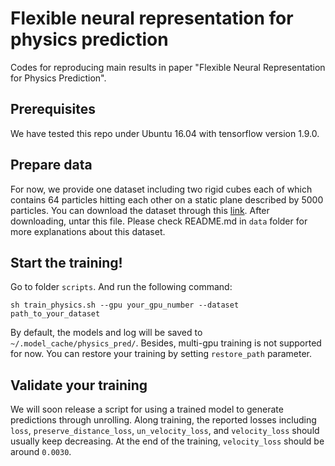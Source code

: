 # Flexible neural representation for physics prediction

Codes for reproducing main results in paper "Flexible Neural Representation for Physics Prediction".

## Prerequisites

We have tested this repo under Ubuntu 16.04 with tensorflow version 1.9.0.

## Prepare data

For now, we provide one dataset including two rigid cubes each of which contains 64 particles hitting each other on a static plane described by 5000 particles.
You can download the dataset through this [link](http://physicspredictiondata.s3.amazonaws.com/physics_dataset.tar).
After downloading, untar this file.
Please check README.md in `data` folder for more explanations about this dataset.

## Start the training!

Go to folder `scripts`. And run the following command:

```
sh train_physics.sh --gpu your_gpu_number --dataset path_to_your_dataset
```

By default, the models and log will be saved to `~/.model_cache/physics_pred/`. 
Besides, multi-gpu training is not supported for now.
You can restore your training by setting `restore_path` parameter.

## Validate your training

We will soon release a script for using a trained model to generate predictions through unrolling.
Along training, the reported losses including `loss`, `preserve_distance_loss`, `un_velocity_loss`, and `velocity_loss` should usually keep decreasing.
At the end of the training, `velocity_loss` should be around `0.0030`.

